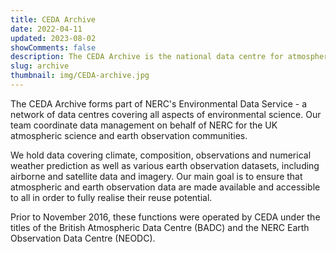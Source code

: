 ```yaml
---
title: CEDA Archive
date: 2022-04-11
updated: 2023-08-02
showComments: false
description: The CEDA Archive is the national data centre for atmospheric and earth observation research. We host over 20 Petabytes of atmospheric and earth observation data. Sources include aircraft campaigns, satellites, automatic weather stations and climate models, amongst many more. 
slug: archive
thumbnail: img/CEDA-archive.jpg
---
```


The CEDA Archive forms part of NERC's Environmental Data Service - a network of data centres covering all aspects of environmental science. Our team coordinate data management on behalf of NERC for the UK atmospheric science and earth observation communities. 

We hold data covering climate, composition, observations and numerical weather prediction as well as various earth observation datasets, including airborne and satellite data and imagery. Our main goal is to ensure that atmospheric and earth observation data are made available and accessible to all in order to fully realise their reuse potential.

Prior to November 2016, these functions were operated by CEDA under the titles of the British Atmospheric Data Centre (BADC) and the NERC Earth Observation Data Centre (NEODC).
